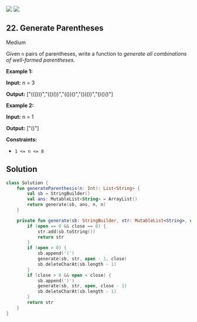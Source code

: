 [![](https://img.shields.io/github/stars/LeetCode-Top-Interview-150/LeetCode-Top-Interview-150?label=Stars&style=flat-square)](https://github.com/LeetCode-Top-Interview-150/LeetCode-Top-Interview-150)
[![](https://img.shields.io/github/forks/LeetCode-Top-Interview-150/LeetCode-Top-Interview-150?label=Fork%20me%20on%20GitHub%20&style=flat-square)](https://github.com/LeetCode-Top-Interview-150/LeetCode-Top-Interview-150/fork)

## 22\. Generate Parentheses

Medium

Given `n` pairs of parentheses, write a function to _generate all combinations of well-formed parentheses_.

**Example 1:**

**Input:** n = 3

**Output:** ["((()))","(()())","(())()","()(())","()()()"]

**Example 2:**

**Input:** n = 1

**Output:** ["()"]

**Constraints:**

*   `1 <= n <= 8`

## Solution

```kotlin
class Solution {
    fun generateParenthesis(n: Int): List<String> {
        val sb = StringBuilder()
        val ans: MutableList<String> = ArrayList()
        return generate(sb, ans, n, n)
    }

    private fun generate(sb: StringBuilder, str: MutableList<String>, open: Int, close: Int): List<String> {
        if (open == 0 && close == 0) {
            str.add(sb.toString())
            return str
        }
        if (open > 0) {
            sb.append('(')
            generate(sb, str, open - 1, close)
            sb.deleteCharAt(sb.length - 1)
        }
        if (close > 0 && open < close) {
            sb.append(')')
            generate(sb, str, open, close - 1)
            sb.deleteCharAt(sb.length - 1)
        }
        return str
    }
}
```